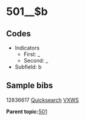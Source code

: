 # 501\_\_$b

## Codes

-   Indicators
    -   First: \_
    -   Second: \_
-   Subfield: b

## Sample bibs

12836617 [Quicksearch](https://search.library.yale.edu/catalog/12836617) [VXWS](http://prodorbis.library.yale.edu:7014/vxws/GetHoldingsService?bibId=12836617)

**Parent topic:**[501](../../tags/501/501.md)

